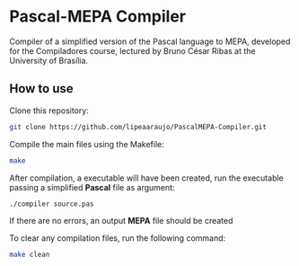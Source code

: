 # Pascal-MEPA Compiler

Compiler of a simplified version of the Pascal language to MEPA, developed for the Compiladores course, lectured by Bruno César Ribas at the University of Brasília.

## How to use

Clone this repository:
```bash
git clone https://github.com/lipeaaraujo/PascalMEPA-Compiler.git
```

Compile the main files using the Makefile:

```bash
make
```
After compilation, a executable will have been created, run the executable passing a simplified **Pascal** file as argument:

```bash
./compiler source.pas
```
If there are no errors, an output **MEPA** file should be created

To clear any compilation files, run the following command:

```bash
make clean
```
